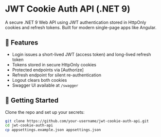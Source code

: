 # JWT Cookie Auth API (.NET 9)

A secure .NET 9 Web API using JWT authentication stored in HttpOnly cookies and refresh tokens. Built for modern single-page apps like Angular.

## 🔐 Features

- Login issues a short-lived JWT (access token) and long-lived refresh token
- Tokens stored in secure HttpOnly cookies
- Protected endpoints via [Authorize]
- Refresh endpoint for silent re-authentication
- Logout clears both cookies
- Swagger UI available at `/swagger`

## 🚀 Getting Started

Clone the repo and set up your secrets:

```bash
git clone https://github.com/your-username/jwt-cookie-auth-api.git
cd jwt-cookie-auth-api
cp appsettings.example.json appsettings.json
